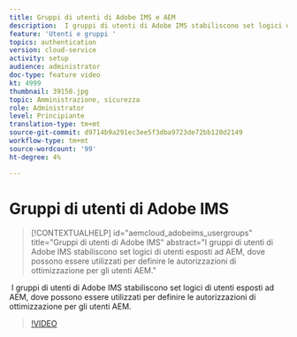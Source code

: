 ```yaml
---
title: Gruppi di utenti di Adobe IMS e AEM
description:  I gruppi di utenti di Adobe IMS stabiliscono set logici di utenti esposti ad AEM, dove possono essere utilizzati per definire le autorizzazioni di ottimizzazione per gli utenti AEM.
feature: 'Utenti e gruppi '
topics: authentication
version: cloud-service
activity: setup
audience: administrator
doc-type: feature video
kt: 4999
thumbnail: 39150.jpg
topic: Amministrazione, sicurezza
role: Administrator
level: Principiante
translation-type: tm+mt
source-git-commit: d9714b9a291ec3ee5f3dba9723de72bb120d2149
workflow-type: tm+mt
source-wordcount: '99'
ht-degree: 4%

---
```



# Gruppi di utenti di Adobe IMS

>[!CONTEXTUALHELP]
>id="aemcloud_adobeims_usergroups"
>title="Gruppi di utenti di Adobe IMS"
>abstract="I gruppi di utenti di Adobe IMS stabiliscono set logici di utenti esposti ad AEM, dove possono essere utilizzati per definire le autorizzazioni di ottimizzazione per gli utenti AEM."

 I gruppi di utenti di Adobe IMS stabiliscono set logici di utenti esposti ad AEM, dove possono essere utilizzati per definire le autorizzazioni di ottimizzazione per gli utenti AEM.

>[!VIDEO](https://video.tv.adobe.com/v/39150/?quality=12&learn=on)
